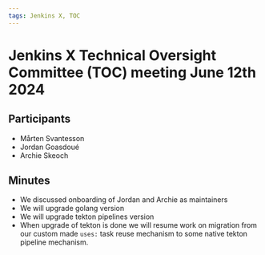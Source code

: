```yaml
---
tags: Jenkins X, TOC
---
```

# Jenkins X Technical Oversight Committee (TOC) meeting June 12th 2024

## Participants

- Mårten Svantesson
- Jordan Goasdoué
- Archie Skeoch

## Minutes

- We discussed onboarding of Jordan and Archie as maintainers
- We will upgrade golang version
- We will upgrade tekton pipelines version
- When upgrade of tekton is done we will resume work on migration from our custom made `uses:` task reuse mechanism to some native tekton pipeline mechanism.



